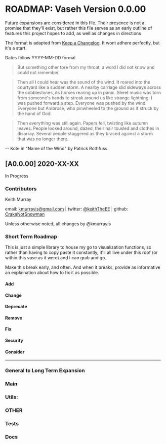 
# ROADMAP: Vaseh Version 0.0.00
Future expansions are considered in this file. 
Their presence is not a promise that they'll exist, but rather this file serves as an
early outline of features this project hopes to add, as well as changes in directions


The format is adapted from [Keep a Changelog](http://keepachangelog.com/en/1.0.0/).
It wont adhere perfectly, but it's a start. 


Dates follow YYYY-MM-DD format

> But something other tore from my throat, a word I did not know and could not remember.

> Then all I could hear was the sound of the wind. It roared into the courtyard like a sudden storm. A nearby carriage slid sideways across the cobblestones, its horses rearing up in panic. Sheet music was torn from someone's hands to streak around us like strange lightning. I was pushed forward a step. Everyone was pushed by the wind. Everyone but Ambrose, who pinwheeled to the ground as if struck by the hand of God.

> Then everything was still again. Papers fell, twisting like autumn leaves. People looked around, dazed, their hair tousled and clothes in disarray. Several people staggered as they braced against a storm that was no longer there.

-- Kote in "Name of the Wind" by Patrick Rothfuss




## [A0.0.00] 2020-XX-XX
In Progress
### Contributors
Keith Murray

email: kmurrayis@gmail.com |
twitter: [@keithTheEE](https://twitter.com/keithTheEE) |
github: [CrakeNotSnowman](https://github.com/CrakeNotSnowman)

Unless otherwise noted, all changes by @kmurrayis

### Short Term Roadmap
This is just a simple library to house my go to visualization functions, so rather than having to copy paste it constantly, it'll all live under this roof (or within this vase as it were) and I can grab and go. 

Make this break early, and often. And when it breaks, provide as informative an explaination about how to fix it as possible. 
#### Add

#### Change
#### Deprecate
#### Remove
#### Fix
#### Security
#### Consider



---

### General to Long Term Expansion

### Main

### Utils:

### OTHER

### Tests 

### Docs

